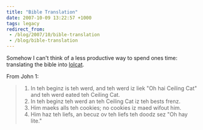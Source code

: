 ```yaml
---
title: "Bible Translation"
date: 2007-10-09 13:22:57 +1000
tags: legacy
redirect_from:
 - /blog/2007/10/bible-translation
 - /blog/bible-translation
---
```


Somehow I can't think of a less productive way to spend ones time: translating the bible into <a href="http://www.lolcatbible.com/index.php?title=John_1">lolcat</a>.

From John 1:

> 1. In teh beginz is teh werd, and teh werd iz liek "Oh hai Ceiling Cat" and teh werd eated teh Ceiling Cat.
> 2. In teh beginz teh werd an teh Ceiling Cat iz teh bests frenz.
> 3. Him maeks alls teh cookies; no cookies iz maed wifout him.
> 4. Him haz teh liefs, an becuz ov teh liefs teh doodz sez "Oh hay lite."
